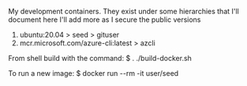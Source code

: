 My development containers.
They exist under some hierarchies that I'll document here
I'll add more as I secure the public versions

1) ubuntu:20.04 > seed > gituser
2) mcr.microsoft.com/azure-cli:latest > azcli

From shell build with the command:
$ . ./build-docker.sh

To run a new image:
$ docker run --rm -it user/seed

